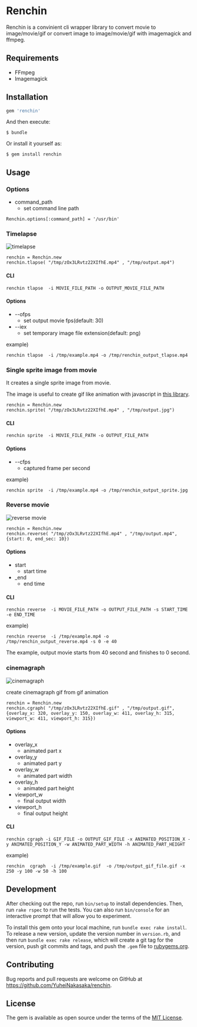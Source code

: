 # Renchin

Renchin is a convinient cli wrapper library to convert movie to image/movie/gif or convert image to image/movie/gif with imagemagick and ffmpeg.

## Requirements

- FFmpeg
- Imagemagick

## Installation

```ruby
gem 'renchin'
```

And then execute:

    $ bundle

Or install it yourself as:

    $ gem install renchin

## Usage

### Options

- command_path
  - set command line path
```
Renchin.options[:command_path] = '/usr/bin'

```

### Timelapse

![timelapse](http://img.gifmagazine.net/gifmagazine/images/693433/original.gif)

```
renchin = Renchin.new
renchin.tlapse( "/tmp/zOx3LRvtz22XIfhE.mp4" , "/tmp/output.mp4")
```

#### CLI

```
renchin tlapse  -i MOVIE_FILE_PATH -o OUTPUT_MOVIE_FILE_PATH
```

#### Options

- --ofps
  - set output movie fps(default: 30)
- --iex
  - set temporary image file extension(default: png)

example)

```
renchin tlapse  -i /tmp/example.mp4 -o /tmp/renchin_output_tlapse.mp4
```

### Single sprite image from movie

It creates a single sprite image from movie.

The image is useful to create gif like animation with javascript in [this library](http://nbnote.github.io/flipbook/).

```
renchin = Renchin.new
renchin.sprite( "/tmp/zOx3LRvtz22XIfhE.mp4" , "/tmp/output.jpg")
```

#### CLI

```
renchin sprite  -i MOVIE_FILE_PATH -o OUTPUT_FILE_PATH
```

#### Options

- --cfps
  - captured frame per second

example)

```
renchin sprite  -i /tmp/example.mp4 -o /tmp/renchin_output_sprite.jpg
```

### Reverse movie

![reverse movie](http://img.gifmagazine.net/gifmagazine/images/496200/original.gif?1438912596)

```
renchin = Renchin.new
renchin.reverse( "/tmp/zOx3LRvtz22XIfhE.mp4" , "/tmp/output.mp4", {start: 0, end_sec: 10})
```

#### Options

- start
  - start time
- _end
  - end time

#### CLI

```
renchin reverse  -i MOVIE_FILE_PATH -o OUTPUT_FILE_PATH -s START_TIME -e END_TIME
```

example)

```
renchin reverse  -i /tmp/example.mp4 -o /tmp/renchin_output_reverse.mp4 -s 0 -e 40
```

The example, output movie starts from 40 second and finishes to 0 second.

### cinemagraph

![cinemagraph](http://img.gifmagazine.net/gifmagazine/images/676045/original.gif)

create cinemagraph gif from gif animation

```
renchin = Renchin.new
renchin.cgraph( "/tmp/zOx3LRvtz22XIfhE.gif" , "/tmp/output.gif", {overlay_x: 320, overlay_y: 150, overlay_w: 411, overlay_h: 315, viewport_w: 411, viewport_h: 315})
```

#### Options

- overlay_x
  - animated part x
- overlay_y
  - animated part y
- overlay_w
  - animated part width
- overlay_h
  - animated part height
- viewport_w
  - final output width
- viewport_h
  - final output height

#### CLI

```
renchin cgraph -i GIF_FILE -o OUTPUT_GIF_FILE -x ANIMATED_POSITION_X -y ANIMATED_POSITION_Y -w ANIMATED_PART_WIDTH -h ANIMATED_PART_HEIGHT
```

example)

```
renchin  cgraph  -i /tmp/example.gif  -o /tmp/output_gif_file.gif -x 250 -y 100 -w 50 -h 100
```

## Development

After checking out the repo, run `bin/setup` to install dependencies. Then, run `rake rspec` to run the tests. You can also run `bin/console` for an interactive prompt that will allow you to experiment.

To install this gem onto your local machine, run `bundle exec rake install`. To release a new version, update the version number in `version.rb`, and then run `bundle exec rake release`, which will create a git tag for the version, push git commits and tags, and push the `.gem` file to [rubygems.org](https://rubygems.org).

## Contributing

Bug reports and pull requests are welcome on GitHub at https://github.com/YuheiNakasaka/renchin.


## License

The gem is available as open source under the terms of the [MIT License](http://opensource.org/licenses/MIT).

